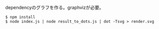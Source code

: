 dependencyのグラフを作る。graphvizが必要。

```shellsession
$ npm install
$ node index.js | node result_to_dots.js | dot -Tsvg > render.svg
```
